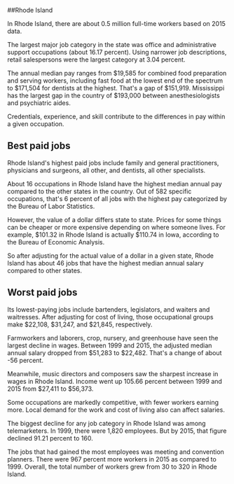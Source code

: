 

##Rhode Island

In Rhode Island, there are about 0.5 million full-time workers based on 2015 data.

The largest major job category in the state was <span class='occ_title_em'>office and administrative support occupations</span> (about 16.17 percent). Using narrower job descriptions, <span class='occ_title_em'>retail salespersons</span> were the largest category at 3.04 percent.
               
The annual median pay ranges from $19,585 for <span class='occ_title_em'>combined food preparation and serving workers, including fast food</span> at the lowest end of the spectrum to  $171,504 for <span class='occ_title_em'>dentists</span> at the highest. That's a gap of $151,919. Mississippi has the largest gap in the country of $193,000 between <span class='occ_title_em'>anesthesiologists and psychiatric aides</span>.
          
Credentials, experience, and skill contribute to the differences in pay within a given occupation.

## Best paid jobs
Rhode Island's highest paid jobs include <span class='occ_title_em'>family and general practitioners, physicians and surgeons, all other</span>, and <span class='occ_title_em'>dentists, all other specialists</span>.
               
About 16 occupations in Rhode Island have the highest median annual pay compared to the other states in the country. Out of 582 specific occupations, that's 6 percent of all jobs with the highest pay categorized by the Bureau of Labor Statistics.
               
However, the value of a dollar differs state to state. Prices for some things can be cheaper or more expensive depending on where someone lives. For example, $101.32 in Rhode Island is actually $110.74 in Iowa, according to the Bureau of Economic Analysis.
               
So after adjusting for the actual value of a dollar in a given state, Rhode Island has about 46 jobs that have the highest median annual salary compared to other states.
               
## Worst paid jobs

Its lowest-paying jobs include <span class='occ_title_em'>bartenders</span>, <span class='occ_title_em'>legislators</span>, and <span class='occ_title_em'>waiters and waitresses</span>. After adjusting for cost of living, those occupational groups make $22,108,  $31,247, and  $21,845, respectively.
               
<span class='occ_title_em'>Farmworkers and laborers, crop, nursery, and greenhouse</span> have seen the largest decline in wages. Between 1999 and 2015, the adjusted median annual salary dropped from $51,283 to $22,482. That's a change of about -56 percent.
               
Meanwhile, <span class='occ_title_em'>music directors and composers</span> saw the sharpest increase in wages in Rhode Island. Income went up 105.66 percent between 1999 and 2015 from $27,411 to $56,373.

Some occupations are markedly competitive, with fewer workers earning more. Local demand for the work and cost of living also can affect salaries.

            
The biggest decline for any job category in Rhode Island was among <span class='occ_title_em'>telemarketers</span>. In 1999, there were 1,820 employees. But by 2015, that figure declined 91.21 percent to 160. 
               
The jobs that had gained the most employees was meeting and convention planners. There were 967 percent more workers in 2015 as compared to 1999. Overall, the total number of workers grew from 30 to 320 in Rhode Island.
